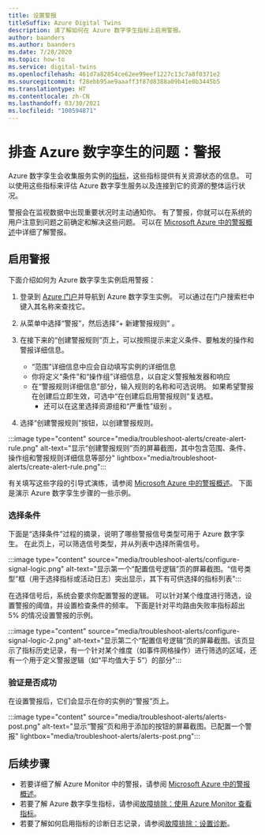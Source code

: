 ```yaml
---
title: 设置警报
titleSuffix: Azure Digital Twins
description: 请了解如何在 Azure 数字孪生指标上启用警报。
author: baanders
ms.author: baanders
ms.date: 7/28/2020
ms.topic: how-to
ms.service: digital-twins
ms.openlocfilehash: 461d7a82854ce62ee99eef1227c13c7a8f0371e2
ms.sourcegitcommit: f28ebb95ae9aaaff3f87d8388a09b41e0b3445b5
ms.translationtype: HT
ms.contentlocale: zh-CN
ms.lasthandoff: 03/30/2021
ms.locfileid: "100594871"
---
```

# <a name="troubleshooting-azure-digital-twins-alerts"></a>排查 Azure 数字孪生的问题：警报

Azure 数字孪生会收集服务实例的[指标](troubleshoot-metrics.md)，这些指标提供有关资源状态的信息。 可以使用这些指标来评估 Azure 数字孪生服务以及连接到它的资源的整体运行状况。

警报会在监视数据中出现重要状况时主动通知你。 有了警报，你就可以在系统的用户注意到问题之前确定和解决这些问题。 可以在 [Microsoft Azure 中的警报概述](../azure-monitor/alerts/alerts-overview.md)中详细了解警报。

## <a name="turn-on-alerts"></a>启用警报

下面介绍如何为 Azure 数字孪生实例启用警报：

1. 登录到 [Azure 门户](https://portal.azure.com)并导航到 Azure 数字孪生实例。 可以通过在门户搜索栏中键入其名称来查找它。 

2. 从菜单中选择“警报”，然后选择“+ 新建警报规则” 。

3. 在接下来的“创建警报规则”页上，可以按照提示来定义条件、要触发的操作和警报详细信息。     
    * “范围”详细信息中应会自动填写实例的详细信息
    * 你将定义“条件”和“操作组”详细信息，以自定义警报触发器和响应 
    * 在“警报规则详细信息”部分，输入规则的名称和可选说明。 如果希望警报在创建后立即生效，可选中“在创建后启用警报规则”复选框。
        - 还可以在这里选择资源组和“严重性”级别 。

4. 选择“创建警报规则”按钮，以创建警报规则。

:::image type="content" source="media/troubleshoot-alerts/create-alert-rule.png" alt-text="显示“创建警报规则”页的屏幕截图，其中包含范围、条件、操作组和警报规则详细信息等部分" lightbox="media/troubleshoot-alerts/create-alert-rule.png":::

有关填写这些字段的引导式演练，请参阅 [Microsoft Azure 中的警报概述](../azure-monitor/alerts/alerts-overview.md)。 下面是演示 Azure 数字孪生步骤的一些示例。

### <a name="select-conditions"></a>选择条件

下面是“选择条件”过程的摘录，说明了哪些警报信号类型可用于 Azure 数字孪生。 在此页上，可以筛选信号类型，并从列表中选择所需信号。

:::image type="content" source="media/troubleshoot-alerts/configure-signal-logic.png" alt-text="显示第一个“配置信号逻辑”页的屏幕截图。“信号类型”框（用于选择指标或活动日志）突出显示，其下有可供选择的指标列表":::

在选择信号后，系统会要求你配置警报的逻辑。 可以针对某个维度进行筛选，设置警报的阈值，并设置检查条件的频率。 下面是针对平均路由失败率指标超出 5% 的情况设置警报的示例。

:::image type="content" source="media/troubleshoot-alerts/configure-signal-logic-2.png" alt-text="显示第二个“配置信号逻辑”页的屏幕截图。该页显示了指标历史记录，有一个针对某个维度（如事件网格操作）进行筛选的区域，还有一个用于定义警报逻辑（如“平均值大于 5”）的部分":::

### <a name="verify-success"></a>验证是否成功

在设置警报后，它们会显示在你的实例的“警报”页上。
 
:::image type="content" source="media/troubleshoot-alerts/alerts-post.png" alt-text="显示“警报”页和用于添加的按钮的屏幕截图。已配置一个警报" lightbox="media/troubleshoot-alerts/alerts-post.png":::

## <a name="next-steps"></a>后续步骤

* 若要详细了解 Azure Monitor 中的警报，请参阅 [Microsoft Azure 中的警报概述](../azure-monitor/alerts/alerts-overview.md)。
* 若要了解 Azure 数字孪生指标，请参阅[故障排除：使用 Azure Monitor 查看指标](troubleshoot-metrics.md)。
* 若要了解如何启用指标的诊断日志记录，请参阅[故障排除：设置诊断](troubleshoot-diagnostics.md)。
